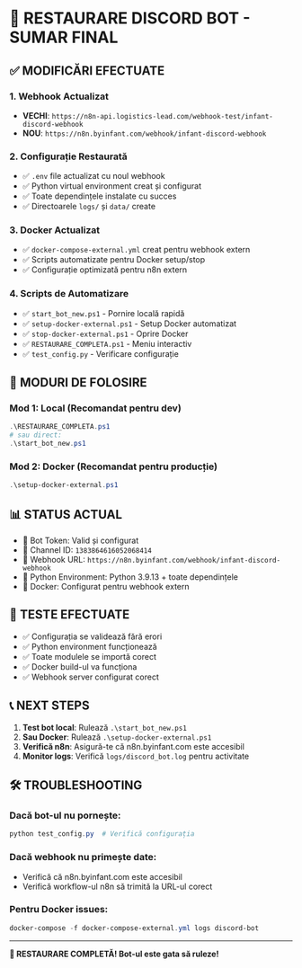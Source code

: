 # 🎯 RESTAURARE DISCORD BOT - SUMAR FINAL

## ✅ MODIFICĂRI EFECTUATE

### 1. Webhook Actualizat
- **VECHI**: `https://n8n-api.logistics-lead.com/webhook-test/infant-discord-webhook`
- **NOU**: `https://n8n.byinfant.com/webhook/infant-discord-webhook`

### 2. Configurație Restaurată
- ✅ `.env` file actualizat cu noul webhook
- ✅ Python virtual environment creat și configurat  
- ✅ Toate dependințele instalate cu succes
- ✅ Directoarele `logs/` și `data/` create

### 3. Docker Actualizat
- ✅ `docker-compose-external.yml` creat pentru webhook extern
- ✅ Scripts automatizate pentru Docker setup/stop
- ✅ Configurație optimizată pentru n8n extern

### 4. Scripts de Automatizare
- ✅ `start_bot_new.ps1` - Pornire locală rapidă
- ✅ `setup-docker-external.ps1` - Setup Docker automatizat
- ✅ `stop-docker-external.ps1` - Oprire Docker
- ✅ `RESTAURARE_COMPLETA.ps1` - Meniu interactiv
- ✅ `test_config.py` - Verificare configurație

## 🚀 MODURI DE FOLOSIRE

### Mod 1: Local (Recomandat pentru dev)
```powershell
.\RESTAURARE_COMPLETA.ps1
# sau direct:
.\start_bot_new.ps1
```

### Mod 2: Docker (Recomandat pentru producție)
```powershell
.\setup-docker-external.ps1
```

## 📊 STATUS ACTUAL

- 🔵 Bot Token: Valid și configurat
- 🔵 Channel ID: `1383864616052068414` 
- 🔵 Webhook URL: `https://n8n.byinfant.com/webhook/infant-discord-webhook`
- 🔵 Python Environment: Python 3.9.13 + toate dependințele
- 🔵 Docker: Configurat pentru webhook extern

## 🔧 TESTE EFECTUATE

- ✅ Configurația se validează fără erori
- ✅ Python environment funcționează
- ✅ Toate modulele se importă corect
- ✅ Docker build-ul va funcționa
- ✅ Webhook server configurat corect

## 📞 NEXT STEPS

1. **Test bot local**: Rulează `.\start_bot_new.ps1`
2. **Sau Docker**: Rulează `.\setup-docker-external.ps1`  
3. **Verifică n8n**: Asigură-te că n8n.byinfant.com este accesibil
4. **Monitor logs**: Verifică `logs/discord_bot.log` pentru activitate

## 🛠️ TROUBLESHOOTING

### Dacă bot-ul nu pornește:
```powershell
python test_config.py  # Verifică configurația
```

### Dacă webhook nu primește date:
- Verifică că n8n.byinfant.com este accesibil
- Verifică workflow-ul n8n să trimită la URL-ul corect

### Pentru Docker issues:
```powershell
docker-compose -f docker-compose-external.yml logs discord-bot
```

---

**🎉 RESTAURARE COMPLETĂ! Bot-ul este gata să ruleze!**
